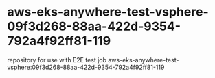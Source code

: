 # aws-eks-anywhere-test-vsphere-09f3d268-88aa-422d-9354-792a4f92ff81-119
repository for use with E2E test job aws-eks-anywhere-test-vsphere:09f3d268-88aa-422d-9354-792a4f92ff81-119

